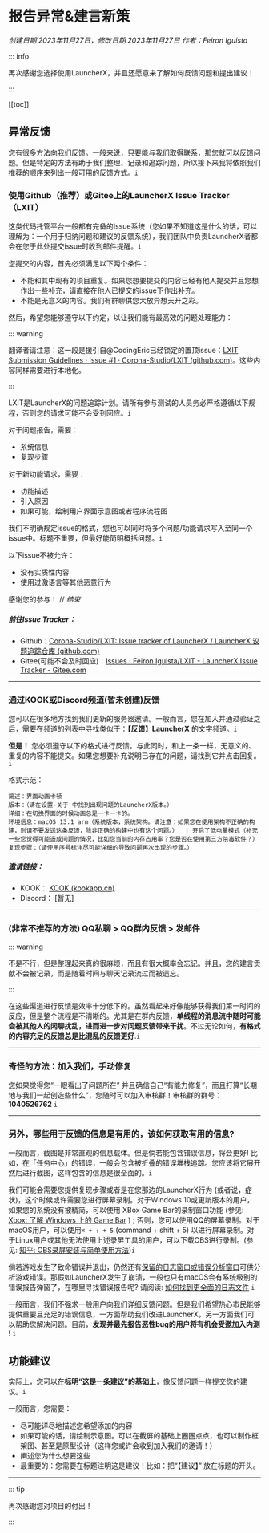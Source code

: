 # **报告异常&建言新策**

*创建日期 2023年11月27日，修改日期 2023年11月27日 作者：Feiron Iguista*

::: info

再次感谢您选择使用LauncherX，并且还愿意来了解如何反馈问题和提出建议！

:::

[[toc]]

## 异常反馈

您有很多方法向我们反馈。一般来说，只要能与我们取得联系，那您就可以反馈问题。但是特定的方法有助于我们整理、记录和追踪问题，所以接下来我将依照我们推荐的顺序来列出一般可用的反馈方式。`i`

### 使用Github（推荐）或Gitee上的LauncherX Issue Tracker （LXIT）

这类代码托管平台一般都有完备的Issue系统（您如果不知道这是什么的话，可以理解为：一个用于归纳问题和建议的反馈系统），我们团队中负责LauncherX者都会在您于此处提交issue时收到邮件提醒。`i`

您提交的内容，首先必须满足以下两个条件：

- 不能和其中现有的项目重复。如果您想要提交的内容已经有他人提交并且您想作出一些补充，请直接在他人已提交的issue下作出补充。
- 不能是无意义的内容。我们有群聊供您大放异想天开之彩。

然后，希望您能够遵守以下约定，以让我们能有最高效的问题处理能力：

::: warning

翻译者请注意：这一段是援引自@CodingEric已经锁定的置顶issue：[LXIT Submission Guidelines · Issue #1 · Corona-Studio/LXIT (github.com)](https://github.com/Corona-Studio/LXIT/issues/1)。这些内容同样需要进行本地化。

:::

LXIT是LauncherX的问题追踪计划。请所有参与测试的人员务必严格遵循以下规程，否则您的请求可能不会受到回应。`i`

对于问题报告，需要：

- 系统信息
- 复现步骤

对于新功能请求，需要：

- 功能描述
- 引入原因
- 如果可能，绘制用户界面示意图或者程序流程图

我们不明确规定issue的格式，您也可以同时将多个问题/功能请求写入至同一个issue中。标题不重要，但最好能简明概括问题。`i`

以下issue不被允许：

- 没有实质性内容
- 使用过激语言等其他恶意行为

感谢您的参与！ // *结束*

##### 前往Issue Tracker：

- Github：[Corona-Studio/LXIT: Issue tracker of LauncherX / LauncherX 议题追踪仓库 (github.com)](https://github.com/Corona-Studio/LXIT/issues)
- Gitee(可能不会及时回应)：[Issues · Feiron Iguista/LXIT - LauncherX Issue Tracker - Gitee.com](https://gitee.com/feironiguista/corona-lxit/issues)

------

### 通过KOOK或Discord频道(暂未创建)反馈

您可以在很多地方找到我们更新的服务器邀请。一般而言，您在加入并通过验证之后，需要在频道的列表中寻找类似于：**【反馈】LauncherX** 的文字频道。`i`

**但是！** 您必须遵守以下的格式进行反馈。与此同时，和上一条一样，无意义的、重复的内容不能提交。如果您想要补充说明已存在的问题，请找到它并点击回复。`i`

格式示范：

```
简述：界面动画卡顿
版本：（请在设置-关于 中找到出现问题的LauncherX版本。）
详细：在切换界面的时候动画总是一卡一卡的。
环境信息：macOS 13.1 arm（系统版本，系统架构。请注意：如果您在使用架构不正确的构建，则请不要发送这条反馈，除非正确的构建中也有这个问题。）  | 开启了低电量模式（补充一些您觉得可能造成问题的情况，比如您当前的内存占用率？您是否在使用第三方杀毒软件？）
复现步骤：（请使用序号标注尽可能详细的导致问题再次出现的步骤。）
```

##### 邀请链接：

- KOOK： [KOOK (kookapp.cn)](https://www.kookapp.cn/app/invite/rCdGVn)
- Discord： [暂无]

------

### (非常不推荐的方法) QQ私聊 > QQ群内反馈 > 发邮件

::: warning

不是不行，但是整理起来真的很麻烦，而且有很大概率会忘记。并且，您的建言贡献不会被记录，而是随着时间与聊天记录流过而被遗忘。

:::

在这些渠道进行反馈是效率十分低下的。虽然看起来好像能够获得我们第一时间的反应，但是整个流程是不清晰的。尤其是在群内反馈，**单线程的消息流中随时可能会被其他人的闲聊扰乱，进而进一步对问题反馈带来干扰**。不过无论如何，**有格式的内容充足的反馈总是比混乱的反馈更好**.`i`

------

### 奇怪的方法：加入我们，手动修复

您如果觉得您“一眼看出了问题所在” 并且确信自己“有能力修复”，而且打算“长期地与我们一起创造些什么”，您随时可以加入审核群！审核群的群号：**1040526762** `i`

---------------

### 另外，哪些用于反馈的信息是有用的，该如何获取有用的信息?

一般而言，截图是非常直观的信息载体。但是倘若能包含错误信息，将会更好! 比如，在「任务中心」的错误，一般会包含被折叠的错误堆栈追踪。您应该将它展开然后进行截图，这样包含的信息是很全面的。`i`

我们可能会需要您提供复现步骤或者是在您那边的LauncherX行为 (或者说，症状)，这个时候或许需要您进行屏幕录制。对于Windows 10或更新版本的用户，如果您的系统没有被精简，可以使用 XBox Game Bar的录制窗口功能 (参见: [Xbox: 了解 Windows 上的 Game Bar](https://support.xbox.com/zh-CN/help/games-apps/game-setup-and-play/get-to-know-game-bar-on-windows-10) ) ; 否则，您可以使用QQ的屏幕录制。对于macOS用户，可以使用`⌘ + ⇧ + 5` (command + shift + 5) 以进行屏幕录制。对于Linux用户或其他无法使用上述录屏工具的用户，可以下载OBS进行录制。(参见: [知乎: OBS录屏安装与简单使用方法](https://zhuanlan.zhihu.com/p/425486889))`i`

倘若游戏发生了致命错误并退出，仍然还有[保留的日志窗口或错误分析窗口](/zhCN/lxguide/features/log-window)可供分析游戏错误。那假如LauncherX发生了崩溃，一般也只有macOS会有系统级别的错误报告弹窗了，在哪里寻找错误报告呢? 请阅读: [如何找到更全面的日志文件](/zhCN/lxguide/others/report-with-logs) `i`

一般而言，我们不强求一般用户向我们详细反馈问题。但是我们希望热心市民能够提供重要且充足的错误信息，一方面帮助我们改进LauncherX，另一方面我们可以帮助您解决问题。目前，**发现并最先报告恶性bug的用户将有机会受邀加入内测** ! `i`

## 功能建议

实际上，您可以在**标明“这是一条建议”的基础上**，像反馈问题一样提交您的建议。`i`

一般而言，您需要：

- 尽可能详尽地描述您希望添加的内容
- 如果可能的话，请绘制示意图。可以在截屏的基础上圈圈点点，也可以制作框架图、甚至是原型设计（这样您或许会收到加入我们的邀请！）
- 阐述您为什么想要这些
- 最重要的：您需要在标题注明这是建议！比如：把“【建议】” 放在标题的开头。

-----------

::: tip

再次感谢您对项目的付出！

:::
